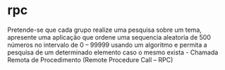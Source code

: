 # rpc
Pretende-se que cada grupo realize uma pesquisa sobre um tema, apresente uma  aplicação que ordene uma sequencia aleatoria de 500 números no intervalo de 0 – 99999 usando um algoritmo e permita a pesquisa de um determinado elemento caso o mesmo  exista - Chamada Remota de Procedimento (Remote Procedure Call – RPC)
